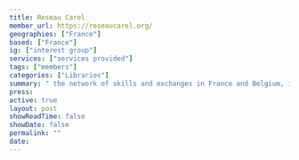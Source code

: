 ```yaml
---
title: Reseau Carel
member_url: https://reseaucarel.org/
geographies: ["France"]
based: ["France"]
ig: ["interest group"] 
services: ["services provided"] 
tags: ["members"]
categories: ["Libraries"]
summary: " the network of skills and exchanges in France and Belgium, in the field of electronic documentation for public libraries."
press:
active: true
layout: post
showReadTime: false
showDate: false
permalink: ""
date: 
---
```

